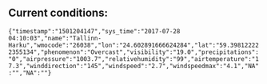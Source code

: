 ## Current conditions: 
 ``` {"timestamp":"1501204147","sys_time":"2017-07-28 04:10:03","name":"Tallinn-Harku","wmocode":"26038","lon":"24.602891666624284","lat":"59.398122222355134","phenomenon":"Overcast","visibility":"19.0","precipitations":"0","airpressure":"1003.7","relativehumidity":"99","airtemperature":"17.3","winddirection":"145","windspeed":"2.7","windspeedmax":"4.1","NA":"","NA":""} ```
